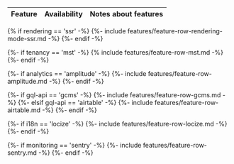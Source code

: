 | Feature | Availability | Notes about features |
|:--------|:-------------|:------|
{% if rendering == 'ssr' -%}
    {%- include features/feature-row-rendering-mode-ssr.md -%}
{%- endif -%}

{%- if tenancy == 'mst' -%}
    {% include features/feature-row-mst.md -%}
{%- endif -%}

{%- if analytics == 'amplitude' -%}
    {%- include features/feature-row-amplitude.md -%}
{%- endif -%}

{%- if gql-api == 'gcms' -%}
    {%- include features/feature-row-gcms.md -%}
{%- elsif gql-api == 'airtable' -%}
    {%- include features/feature-row-airtable.md -%}
{%- endif -%}

{%- if i18n == 'locize' -%}
    {%- include features/feature-row-locize.md -%}
{%- endif -%}

{%- if monitoring == 'sentry' -%}
    {%- include features/feature-row-sentry.md -%}
{%- endif -%}
